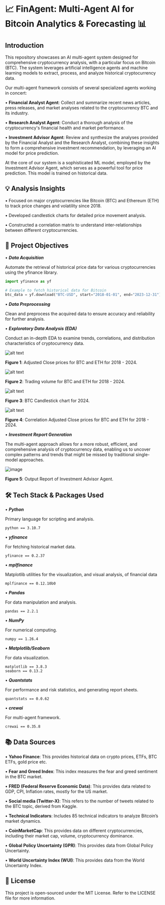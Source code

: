 # 📈 __FinAgent: Multi-Agent AI for Bitcoin Analytics & Forecasting__ 📊

## __Introduction__

This repository showcases an AI multi-agent system designed for comprehensive cryptocurrency analysis, with a particular focus on Bitcoin (BTC). The system leverages artificial intelligence agents and machine learning models to extract, process, and analyze historical cryptocurrency data.

Our multi-agent framework consists of several specialized agents working in concert:

• **Financial Analyst Agent**: Collect and summarize recent news articles, press releases, and market analyses related to the cryptocurrency BTC and its industry.

• **Research Analyst Agent**: Conduct a thorough analysis of the cryptocurrency's financial health and market performance.

• **Investment Advisor Agent**: Review and synthesize the analyses provided by the Financial Analyst and the Research Analyst, combining these insights to form a comprehensive investment recommendation, by leveraging an AI model for price prediction.

At the core of our system is a sophisticated ML model, employed by the Investment Advisor Agent, which serves as a powerful tool for price prediction. This model is trained on historical data.

## 💡 __Analysis Insights__

• Focused on major cryptocurrencies like Bitcoin (BTC) and Ethereum (ETH) to track price changes and volatility since 2018.

• Developed candlestick charts for detailed price movement analysis.

• Constructed a correlation matrix to understand inter-relationships between different cryptocurrencies.


## 🎯 __Project Objectives__

• __*Data Acquisition*__

Automate the retrieval of historical price data for various cryptocurrencies using the yfinance library.

```python
import yfinance as yf

# Example to fetch historical data for Bitcoin
btc_data = yf.download("BTC-USD", start="2018-01-01", end="2023-12-31")
```

• __*Data Preprocessing*__

Clean and preprocess the acquired data to ensure accuracy and reliability for further analysis.

• __*Exploratory Data Analysis (EDA)*__

Conduct an in-depth EDA to examine trends, correlations, and distribution characteristics of cryptocurrency data.

![alt text](https://github.com/StamKavid/MLCryptoPredictor/blob/dev/data/external/Crypto_Historical_Prices/Images/Adjusted_close_prices_BTC_ETH.png)

**Figure 1**: Adjusted Close prices for BTC and ETH for 2018 - 2024.


![alt text](https://github.com/StamKavid/MLCryptoPredictor/blob/dev/data/external/Crypto_Historical_Prices/Images/trading_volume_BTC_ETH.png)

**Figure 2**: Trading volume for BTC and ETH for 2018 - 2024.


![alt text](https://github.com/StamKavid/MLCryptoPredictor/blob/dev/data/external/Crypto_Historical_Prices/Images/BTC_Cnadlestick_chart.png)

**Figure 3**: BTC Candlestick chart for 2024.


![alt text](https://github.com/StamKavid/MLCryptoPredictor/blob/dev/data/external/Crypto_Historical_Prices/Images/correlation_adjusted_close_BTC_ETH.png)


**Figure 4**: Correlation Adjusted Close prices for BTC and ETH for 2018 - 2024.

• __*Investment Report Generation*__

The multi-agent approach allows for a more robust, efficient, and comprehensive analysis of cryptocurrency data, enabling us to uncover complex patterns and trends that might be missed by traditional single-model approaches.

![image](https://github.com/user-attachments/assets/2c99ca2f-d31c-403b-8b93-e574cb0a019d)


**Figure 5**: Output Report of Investment Advisor Agent.

## 🛠 __Tech Stack & Packages Used__

• __*Python*__

Primary language for scripting and analysis.

```
python == 3.10.7
```

• __*yfinance*__

For fetching historical market data.

```
yfinance == 0.2.37
```

• __*mplfinance*__

Matplotlib utilities for the visualization, and visual analysis, of financial data

```
mplfinance == 0.12.10b0
```

• __*Pandas*__

For data manipulation and analysis.

```
pandas == 2.2.1
```

• __*NumPy*__

For numerical computing.

```
numpy == 1.26.4
```

• __*Matplotlib/Seaborn*__

For data visualization.

```
matplotlib == 3.8.3
seaborn == 0.13.2
```

• __*Quantstats*__

For performance and risk statistics, and generating report sheets.

```
quantstats == 0.0.62
```

• __*crewai*__

For multi-agent framework.

```
crewai == 0.35.8
```

## 📚 __Data Sources__

• **Yahoo Finance**: This provides historical data on crypto prices, ETFs, BTC ETFs, gold price etc.

• **Fear and Greed Index**: This index measures the fear and greed sentiment in the BTC market.

• **FRED (Federal Reserve Economic Data)**: This provides data related to GDP, CPI, Inflation rates, mostly for the US market.

• **Social media (Twitter-X)**: This refers to the number of tweets related to the BTC topic, derived from Kaggle.

• **Technical Indicators**: Includes 85 technical indicators to analyze Bitcoin’s market dynamics.

• **CoinMarketCap**: This provides data on different cryptocurrencies, including their market cap, volume, cryptocurrency dominance.

• **Global Policy Uncertainty (GPR)**: This provides data from Global Policy Uncertainty.

• **World Uncertainty Index (WUI)**: This provides data from the World Uncertainty Index.

## 📄 __License__ 

This project is open-sourced under the MIT License. Refer to the LICENSE file for more information.

